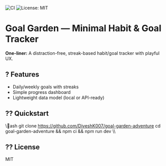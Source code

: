 ﻿![CI](https://github.com/DiveshK007/goal-garden-adventure/actions/workflows/ci.yml/badge.svg)
![License: MIT](https://img.shields.io/badge/License-MIT-green.svg)
# Goal Garden — Minimal Habit & Goal Tracker
**One-liner:** A distraction-free, streak-based habit/goal tracker with playful UX.
## ? Features
- Daily/weekly goals with streaks
- Simple progress dashboard
- Lightweight data model (local or API-ready)
## ?? Quickstart
\\\ash
git clone https://github.com/DiveshK007/goal-garden-adventure
cd goal-garden-adventure && npm ci && npm run dev
\\\
## ?? License
MIT

